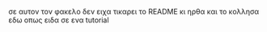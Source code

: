 σε αυτον τον φακελο δεν ειχα τικαρει το README κι ηρθα και το κολλησα εδω οπως ειδα σε ενα tutorial
